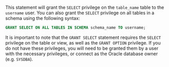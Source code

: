 This statement will grant the `SELECT` privilege on the `table_name` table to the `username` user. You can also grant the `SELECT` privilege on all tables in a schema using the following syntax:

```SQL
GRANT SELECT ON ALL TABLES IN SCHEMA schema_name TO username;
```

It is important to note that the `GRANT SELECT` statement requires the `SELECT` privilege on the table or view, as well as the `GRANT OPTION` privilege. If you do not have these privileges, you will need to be granted them by a user with the necessary privileges, or connect as the Oracle database owner (e.g. `SYSDBA`).